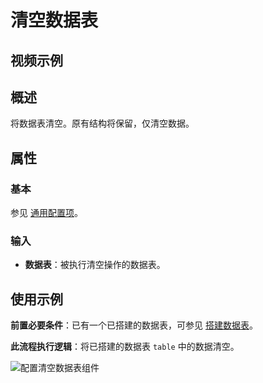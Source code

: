 # 清空数据表

## 视频示例

## 概述

将数据表清空。原有结构将保留，仅清空数据。

## 属性

### 基本

参见 [通用配置项](../Appendix/CommonConfigurationItems.md)。

### 输入

- **数据表**：被执行清空操作的数据表。

## 使用示例

**前置必要条件**：已有一个已搭建的数据表，可参见 [搭建数据表](../DataTable/BuildDataTable.md)。

**此流程执行逻辑**：将已搭建的数据表 `table` 中的数据清空。

![配置清空数据表组件](https://docimages.blob.core.chinacloudapi.cn/images/Activities/EmptyDataTable20201225.png)
